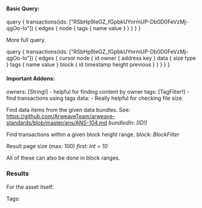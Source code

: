 #### Basic Query: 
query {
  transactions(ids: ["RSbHp9leGZ_fGpbkUYnrmUP-Db0D0FeVzMj-qgOo-Io"]) {
    edges {
      node {
        tags {
          name
          value
        }
      }
    }
  }
}


More full query.

query {
  transactions(ids: ["RSbHp9leGZ_fGpbkUYnrmUP-Db0D0FeVzMj-qgOo-Io"]) {
    edges {
      cursor
      node {
        id
        owner {
          address
          key
        }
        data {
          size
          type
        }
        tags {
          name
          value
        }
        block {
          id
          timestamp
          height
          previous
        }
      }
    }
  }
}

#### Important Addons: 

owners: [String!] - helpful for finding content by owner
tags: [TagFilter!] - find transactions using tags 
data: - Really helpful for checking file size.

Find data items from the given data bundles.
See: https://github.com/ArweaveTeam/arweave-standards/blob/master/ans/ANS-104.md
*bundledIn: [ID!]*

Find transactions within a given block height range.
*block: BlockFilter*

Result page size (max: 100)
*first: Int = 10*

All of these can also be done in block ranges.





### Results

For the asset itself:

Tags: 